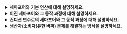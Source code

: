 <details>
  
<summary>
  <strong>세마포어와 기본 연산에 대해 설명하세요.</strong>
</summary>

<br>

  ### 세마포어 (Semaphore)
  - 두 개의 원자적 함수로 조작되는 정수 변수입니다.
  - 다중 스레드나 프로세스가 공유하는 자원에 대한 접근을 제어하여, 임계 구역에 안전하게 접근할 수 있도록 조율합니다.
  - 병렬 프로그래밍에서 동기화를 제공합니다.

  #### 세마포어 초기화
  세마포어를 사용하기 전에 반드시 초기화해야 합니다.
  
  ```c
  #include <semaphore.h>
  sem_t s;
  sem_init(&s, 0, 1);
  ```
  - 첫 번째 인자: 세마포어 객체
  - 두 번째 인자: 0은 같은 프로세스 내 스레드 간 공유를 의미
  - 세 번째 인자: 세마포어 초기값

  세 번째 인자인 초기값은 사용 용도에 따라 달라집니다.
  
  락으로 사용할 경우 초기값은 1, 특정 조건 대기를 위해 사용할 경우 초기값은 0으로 설정합니다.

  #### sem_wait()
  ```c
  int sem_wait(sem_t *s) {
    decrement the value of semaphore s by one;
    wait if value of semaphore s is negative;
  }
  ```
  세마포어 값을 1씩 감소시키고 값이 음수일 경우 호출자를 대기 상태로 전환합니다.

  #### sem_post()
  ```c
  int sem_post(sem_t *s) {
    increment the value of semaphore s by one;
    if there are one or more threads waiting, wake one;
  }
  ```
  세마포어 값을 1씩 증가시키며 대기 중인 스레드가 있다면 하나를 깨웁니다.

<br>
</details>

<details>
  
<summary>
  <strong>이진 세마포어와 그 동작 과정에 대해 설명하세요.</strong>
</summary>

<br>

  ### 이진 세마포어 (락)
  - 이진 세마포어는 값이 0 또는 1만 가지는 세마포어로, 락과 동일한 기능을 합니다.
  - 락은 하나의 스레드만 임계 영역에 접근하도록 보장합니다.

  ```c
  sem_t lock;
  sem_init(&lock, 0, 1);  // 초기값 1
  sem_wait(&lock);        // 락 획득
  // 임계 영역
  sem_post(&lock);        // 락 해제
  ```

  #### 동작 과정
  1. 세마포어 값이 1인 상태에서 sem_wait()를 호출하면 값이 0이 되고 락을 획득합니다.
  2. 다른 스레드가 락을 요청하면 세마포어 값이 음수가 되고 대기 상태에 들어갑니다.
  3. 락 보유 쓰레드가 sem_post()를 호출하면 대기 중인 쓰레드가 깨어납니다.

<br>
</details>

<details>
  
<summary>
  <strong>컨디션 변수로의 세마포어와 그 동작 과정에 대해 설명하세요.</strong>
</summary>

<br>

  ### 컨디션 변수로의 세마포어
  세마포어는 특정 조건이 만족될 때까지 스레드를 대기시키는 컨디션 변수처럼 사용할 수 있습니다.

  ```c
  // 예시: 부모 스레드가 자식 스레드의 종료를 기다리는 경우우
  sem_t s;

  void* child(void *arg) {
    printf("child\n");
    sem_post(&s);  // 부모에게 신호 전달
    return NULL;
  }
  
  int main() {
    sem_init(&s, 0, 0);  // 초기값 0
    printf("parent: begin\n");
    pthread_t c;
    pthread_create(&c, NULL, child, NULL);
    sem_wait(&s);        // 자식이 신호를 줄 때까지 대기
    printf("parent: end\n");
    return 0;
  }
  ```

  1. 부모 쓰레드는 sem_wait()를 호출하여 대기 상태로 들어갑니다.
  2. 자식 쓰레드는 작업을 완료한 뒤 sem_post()를 호출해 부모를 깨웁니다.
  3. 부모는 대기 상태에서 깨어나 이후 작업을 이어갑니다.
  
<br>
</details>

<details>
  
<summary>
  <strong>생산자/소비자(유한 버퍼) 문제를 해결하는 방식을 설명하세요.</strong>
</summary>

<br>

  ### 생산자/소비자(유한 버퍼) 문제 해결
  생산자가 버퍼에 데이터를 채우고, 
  소비자가 버퍼에서 데이터를 꺼내는 문제에서 세마포어를 사용하여 버퍼에 대한 접근을 제어하고, 
  생산자와 소비자 간의 동기화를 이룰 수 있습니다.
  
  ```c
  sem_t empty;
  sem_t full;
  sem_t mutex;
  
  void *producer(void *arg) {
      for (int i = 0; i < loops; i++) {
          sem_wait(&empty);      // 버퍼 공간 확보
          sem_wait(&mutex);      // 임계 영역 진입
          put(i);                // 데이터 추가
          sem_post(&mutex);      // 임계 영역 해제
          sem_post(&full);       // 데이터 추가 알림
      }
  }
  
  void *consumer(void *arg) {
      for (int i = 0; i < loops; i++) {
          sem_wait(&full);       // 데이터 확인
          sem_wait(&mutex);      // 임계 영역 진입
          int tmp = get();       // 데이터 소비
          sem_post(&mutex);      // 임계 영역 해제
          sem_post(&empty);      // 공간 추가 알림
          printf("%d\n", tmp);
      }
  }
  ```

  1. 임계 영역 보호를 위한 mutex 세마포어: 
  put()과 get() 함수의 호출이 여러 스레드에서 동시에 실행되지 않도록 보호하여 경쟁 조건을 방지합니다.
  2. 락 순서 유지: 
  empty/full 세마포어를 먼저 기다린 후, mutex를 사용하는 방식으로 교착 상태를 방지합니다.
  3. 락 범위 최소화: 
  임계 영역의 범위를 최소화하여 동시성 수준을 높이고 불필요한 락 점유를 방지합니다.

<br>
</details>
